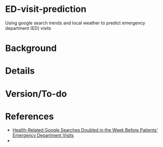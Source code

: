 # ED-visit-prediction
Using google search trends and local weather to predict emergency department (ED) visits

# Background

# Details

# Version/To-do

# References
- [Health-Related Google Searches Doubled in the Week Before Patients’ Emergency Department Visits](https://www.pennmedicine.org/news/news-releases/2019/february/health-related-google-searches-doubled-in-the-week-before-patients-emergency-department-visits)
- 
